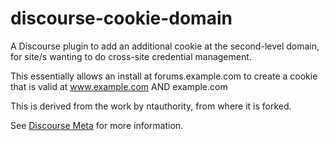 discourse-cookie-domain
=======================

A Discourse plugin to add an additional cookie at the second-level domain, for site/s wanting to do cross-site credential management.

This essentially allows an install at forums.example.com to create a cookie that is valid at www.example.com AND example.com 

This is derived from the work by ntauthority, from where it is forked.

See [Discourse Meta](https://meta.discourse.org/t/discourse-as-the-sso-provider/19139/5) for more information.
